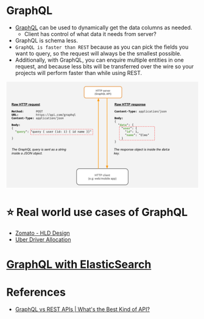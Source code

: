 
# GraphQL
- [GraphQL](https://graphql.org) can be used to dynamically get the data columns as needed.
  - Client has control of what data it needs from server?
- GraphQL is schema less.
- `GraphQL is faster than REST` because as you can pick the fields you want to query, so the request will always be the smallest possible. 
- Additionally, with GraphQL, you can enquire multiple entities in one request, and because less bits will be transferred over the wire so your projects will perform faster than while using REST.

![img.png](assests/graphql.png)

# :star: Real world use cases of GraphQL
- [Zomato - HLD Design](../../3_HLDDesignProblems/ZomatoDesign/README.md#GraphQL)
- [Uber Driver Allocation](../../3_HLDDesignProblems/UberDriverAllocationDesign)

# [GraphQL with ElasticSearch](../3_DatabaseComponents/NoSQL-Databases/ElasticSearch/ElasticSearchWithGraphQL.md)

# References
- [GraphQL vs REST APIs | What's the Best Kind of API?](https://www.youtube.com/watch?v=F0_pkxQMZnc)
